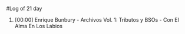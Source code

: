 #Log of 21 day

1. [00:00] Enrique Bunbury - Archivos Vol. 1: Tributos y BSOs - Con El Alma En Los Labios
